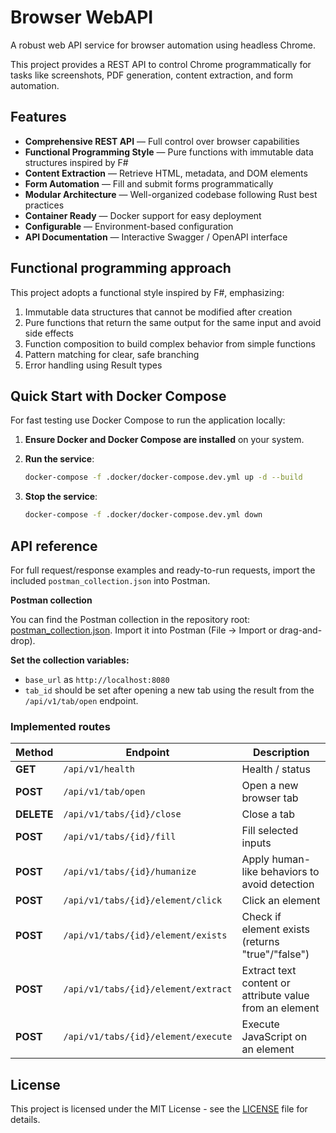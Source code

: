 # Browser WebAPI
A robust web API service for browser automation using headless Chrome. 

This project provides a REST API to control Chrome programmatically for tasks like screenshots, PDF generation, content extraction, and form automation.

## Features

- **Comprehensive REST API** — Full control over browser capabilities  
- **Functional Programming Style** — Pure functions with immutable data structures inspired by F#  
- **Content Extraction** — Retrieve HTML, metadata, and DOM elements  
- **Form Automation** — Fill and submit forms programmatically  
- **Modular Architecture** — Well-organized codebase following Rust best practices  
- **Container Ready** — Docker support for easy deployment  
- **Configurable** — Environment-based configuration  
- **API Documentation** — Interactive Swagger / OpenAPI interface


## Functional programming approach

This project adopts a functional style inspired by F#, emphasizing:

1. Immutable data structures that cannot be modified after creation  
2. Pure functions that return the same output for the same input and avoid side effects  
3. Function composition to build complex behavior from simple functions  
4. Pattern matching for clear, safe branching  
5. Error handling using Result types

## Quick Start with Docker Compose

For fast testing use Docker Compose to run the application locally:

1. **Ensure Docker and Docker Compose are installed** on your system.

2. **Run the service**:
   ```bash
   docker-compose -f .docker/docker-compose.dev.yml up -d --build
   ```
5. **Stop the service**:
   ```bash
   docker-compose -f .docker/docker-compose.dev.yml down
   ```

## API reference

For full request/response examples and ready-to-run requests, import the included `postman_collection.json` into Postman.

**Postman collection**

You can find the Postman collection in the repository root: [postman_collection.json](./postman_collection.json).
Import it into Postman (File → Import or drag-and-drop).

**Set the collection variables:**
- `base_url` as `http://localhost:8080`
- `tab_id` should be set after opening a new tab using the result from the `/api/v1/tab/open` endpoint.

### Implemented routes

| Method | Endpoint | Description |
|---|---|---|
| **GET** | `/api/v1/health` | Health / status |
| **POST** | `/api/v1/tab/open` | Open a new browser tab |
| **DELETE** | `/api/v1/tabs/{id}/close` | Close a tab |
| **POST** | `/api/v1/tabs/{id}/fill` | Fill selected inputs |
| **POST** | `/api/v1/tabs/{id}/humanize` | Apply human-like behaviors to avoid detection |
| **POST** | `/api/v1/tabs/{id}/element/click` | Click an element |
| **POST** | `/api/v1/tabs/{id}/element/exists` | Check if element exists (returns "true"/"false") |
| **POST** | `/api/v1/tabs/{id}/element/extract` | Extract text content or attribute value from an element |
| **POST** | `/api/v1/tabs/{id}/element/execute` | Execute JavaScript on an element |

## License

This project is licensed under the MIT License - see the [LICENSE](LICENSE) file for details.